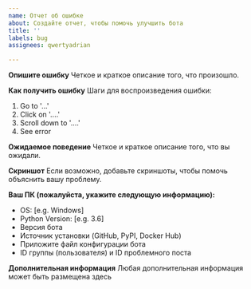 ```yaml
---
name: Отчет об ошибке
about: Создайте отчет, чтобы помочь улучшить бота
title: ''
labels: bug
assignees: qwertyadrian

---
```


**Опишите ошибку**
Четкое и краткое описание того, что произошло.

**Как получить ошибку**
Шаги для воспроизведения ошибки:
1. Go to '...'
2. Click on '....'
3. Scroll down to '....'
4. See error

**Ожидаемое поведение**
Четкое и краткое описание того, что вы ожидали.

**Скриншот**
Если возможно, добавьте скриншоты, чтобы помочь объяснить вашу проблему.

**Ваш ПК (пожалуйста, укажите следующую информацию):**
 - OS: [e.g. Windows]
 - Python Version: [e.g. 3.6]
 - Версия бота
 - Источник установки (GitHub, PyPI, Docker Hub)
 - Приложите файл конфигурации бота
 - ID группы (пользователя) и ID проблемного поста

**Дополнительная информация**
Любая дополнительная информация может быть размещена здесь
